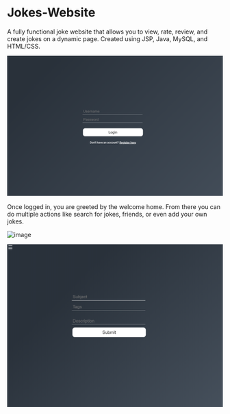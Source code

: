 # Jokes-Website
A fully functional joke website that allows you to view, rate, review, and create jokes on a dynamic page. Created using JSP, Java, MySQL, and HTML/CSS. 

![image](login.PNG)

Once logged in, you are greeted by the welcome home. From there you can do multiple actions like search for jokes, friends, or even add your own jokes.

![image](search.PNG)

![image](addjokes.PNG)
